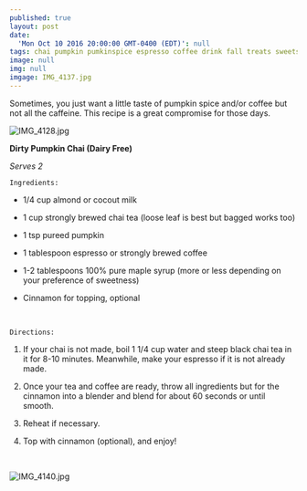 ```yaml
---
published: true
layout: post
date:
  'Mon Oct 10 2016 20:00:00 GMT-0400 (EDT)': null
tags: chai pumpkin pumkinspice espresso coffee drink fall treats sweets
image: null
img: null
imgage: IMG_4137.jpg
---
```

Sometimes, you just want a little taste of pumpkin spice and/or coffee but not all the caffeine. This recipe is a great compromise for those days. 

![IMG_4128.jpg]({{site.baseurl}}/_posts/IMG_4128.jpg)


**Dirty Pumpkin Chai (Dairy Free)**

*Serves 2*

	Ingredients:

* 1/4 cup almond or cocout milk

* 1 cup strongly brewed chai tea (loose leaf is best but bagged works too)

* 1 tsp pureed pumpkin

* 1 tablespoon espresso or strongly brewed coffee

* 1-2 tablespoons 100% pure maple syrup (more or less depending on your preference of sweetness)

* Cinnamon for topping, optional



<br>

	Directions:
    
 1. If your chai is not made, boil 1 1/4 cup water and steep black chai tea in it for 8-10 minutes. Meanwhile, make your espresso if it is not already made.
 
 2. Once your tea and coffee are ready, throw all ingredients but for the cinnamon into a blender and blend for about 60 seconds or until smooth. 
 
 3. Reheat if necessary.
 
 4. Top with cinnamon (optional), and enjoy!
 
 <br>
 
 ![IMG_4140.jpg]({{site.baseurl}}/_posts/IMG_4140.jpg)
